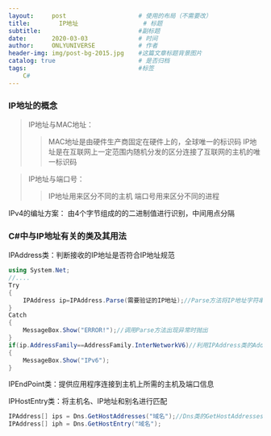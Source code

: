 ```yaml
---
layout:     post                    # 使用的布局（不需要改）
title:        IP地址                  # 标题 
subtitle:                           #副标题
date:       2020-03-03              # 时间
author:     ONLYUNIVERSE            # 作者
header-img: img/post-bg-2015.jpg    #这篇文章标题背景图片
catalog: true                       # 是否归档
tags:                               #标签
    C#
---
```


### IP地址的概念

>IP地址与MAC地址：
>>MAC地址是由硬件生产商固定在硬件上的，全球唯一的标识码
>>IP地址是在互联网上一定范围内随机分发的区分连接了互联网的主机的唯一标识码

>IP地址与端口号：
>>IP地址用来区分不同的主机
>>端口号用来区分不同的进程

IPv4的编址方案：
由4个字节组成的的二进制值进行识别，中间用点分隔

### C#中与IP地址有关的类及其用法

IPAddress类：判断接收的IP地址是否符合IP地址规范

```C#
using System.Net;
//....
Try
{
    IPAddress ip=IPAddress.Parse(需要验证的IP地址);//Parse方法将IP地址字符串转换为类的实例
}
Catch
{
    MessageBox.Show("ERROR!");//调用Parse方法出现异常时抛出
}
if(ip.AddressFamily==AddressFamily.InterNetworkV6)//利用IPAddress类的AddressFamily属性判断是否为IPv6地址
{
    MessageBox.Show("IPv6");
}
```

IPEndPoint类：提供应用程序连接到主机上所需的主机及端口信息

IPHostEntry类：将主机名、IP地址和别名进行匹配

```C#
IPAddress[] ips = Dns.GetHostAddresses("域名");//Dns类的GetHostAddresses方法，返回域名对应的IP地址或主机名
IPAddress[] iph = Dns.GetHostEntry("域名");
```
